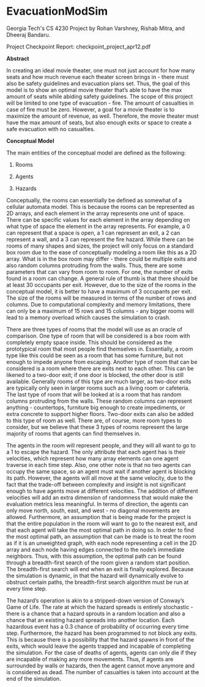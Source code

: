 # EvacuationModSim

Georgia Tech's CS 4230 Project by Rohan Varshney, Rishab Mitra, and Dheeraj Bandaru.

Project Checkpoint Report:
checkpoint_project_apr12.pdf

**Abstract**

In creating an ideal movie theater, one must not just account for how many seats and how much revenue each theater screen brings in - there must also be safety guidelines and evacuation plans set. Thus, the goal of this model is to show an optimal movie theater that’s able to have the max amount of seats while abiding safety guidelines. The scope of this project will be limited to one type of evacuation - fire. The amount of casualties in case of fire must be zero. However, a goal for a movie theater is to maximize the amount of revenue, as well. Therefore, the movie theater must have the max amount of seats, but also enough exits or space to create a safe evacuation with no casualties.

**Conceptual Model**

The main entities of the conceptual model are defined as the following:

1. Rooms

2. Agents

3. Hazards

Conceptually, the rooms can essentially be defined as somewhat of a cellular automata model. This is because the rooms can be represented as 2D arrays, and each element in the array represents one unit of space. There can be specific values for each element in the array depending on what type of space the element in the array represents. For example, a 0 can represent that a space is open, a 1 can represent an exit, a 2 can represent a wall, and a 3 can represent the fire hazard.
While there can be rooms of many shapes and sizes, the project will only focus on a standard box room due to the ease of conceptually modeling a room like this as a 2D array. What is in the box room may differ - there could be multiple exits and also random columns protruding from the walls. Thus, there are some parameters that can vary from room to room. For one, the number of exits found in a room can change. A general rule of thumb is that there should be at least 30 occupants per exit. However, due to the size of the rooms in the conceptual model, it is better to have a maximum of 3 occupants per exit. The size of the rooms will be measured in terms of the number of rows and columns. Due to computational complexity and memory limitations, there can only be a maximum of 15 rows and 15 columns - any bigger rooms will lead to a memory overload which causes the simulation to crash.

There are three types of rooms that the model will use as an oracle of comparison. One type of room that will be considered is a box room with completely empty space inside. This should be considered as the prototypical room that most people find themselves in. Essentially, a room type like this could be seen as a room that has some furniture, but not enough to impede anyone from escaping. Another type of room that can be considered is a room where there are exits next to each other. This can be likened to a two-door exit; if one door is blocked, the other door is still available. Generally rooms of this type are much larger, as two-door exits are typically only seen in larger rooms such as a living room or cafeteria. The last type of room that will be looked at is a room that has random columns protruding from the walls. These random columns can represent anything - countertops, furniture big enough to create impediments, or extra concrete to support higher floors. Two-door exits can also be added to this type of room as well. There are, of course, more room types to consider, but we believe that these 3 types of rooms represent the large majority of rooms that agents can find themselves in.

The agents in the room will represent people, and they will all want to go to a 1 to escape the hazard. The only attribute that each agent has is their velocities, which represent how many array elements can one agent traverse in each time step. Also, one other note is that no two agents can occupy the same space, so an agent must wait if another agent is blocking its path. However, the agents will all move at the same velocity, due to the fact that the trade-off between complexity and insight is not significant enough to have agents move at different velocities. The addition of different velocities will add an extra dimension of randomness that would make the evaluation metrics less meaningful. In terms of direction, the agents can only move north, south, east, and west - no diagonal movements are allowed.
Furthermore, an assumption that is being made for the project is that the entire population in the room will want to go to the nearest exit, and that each agent will take the most optimal path in doing so. In order to find the most optimal path, an assumption that can be made is to treat the room as if it is an unweighted graph, with each node representing a cell in the 2D array and each node having edges connected to the node’s immediate neighbors. Thus, with this assumption, the optimal path can be found through a breadth-first search of the room given a random start position. The breadth-first search will end when an exit is finally explored. Because the simulation is dynamic, in that the hazard will dynamically evolve to obstruct certain paths, the breadth-first search algorithm must be run at every time step.

The hazard’s operation is akin to a stripped-down version of Conway’s Game of Life. The rate at which the hazard spreads is entirely stochastic - there is a chance that a hazard sprouts in a random location and also a chance that an existing hazard spreads into another location. Each hazardous event has a 0.3 chance of probability of occurring every time step. Furthermore, the hazard has been programmed to not block any exits. This is because there is a possibility that the hazard spawns in front of the exits, which would leave the agents trapped and incapable of completing the simulation. For the case of deaths of agents, agents can only die if they are incapable of making any more movements. Thus, if agents are surrounded by walls or hazards, then the agent cannot move anymore and is considered as dead. The number of casualties is taken into account at the end of the simulation.
